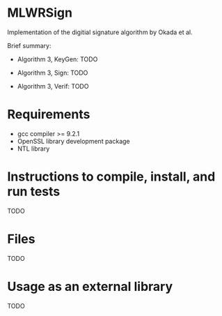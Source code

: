 # MLWRSign

Implementation of the digitial signature algorithm by Okada et al.

Brief summary:

* Algorithm 3, KeyGen:
TODO

* Algorithm 3, Sign:
TODO

* Algorithm 3, Verif:
TODO

# Requirements
- gcc compiler >= 9.2.1
- OpenSSL library development package
- NTL library

# Instructions to compile, install, and run tests
TODO

# Files
TODO

# Usage as an external library
TODO

